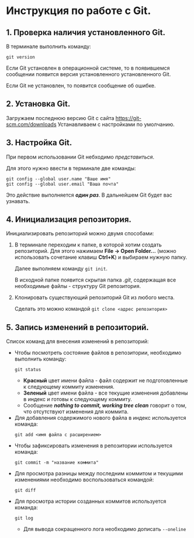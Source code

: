 # Инструкция по работе с Git.
## 1. Проверка наличия установленного Git.
В терминале выполнить команду:
```
git version
```
Если Git установлен в операционной системе, то в появившемся сообщении появится версия установленного установленного Git.

Если Git не установлен, то появится сообщение об ошибке.

## 2. Установка Git.
Загружаем последнюю версию Git с сайта https://git-scm.com/downloads
Устанавливаем с настройками по умолчанию.

## 3. Настройка Git.
При первом использовании Git небходимо *представиться*.

Для этого нужно ввести в терминале две команды:
```
git config --global user.name "Ваше имя"
git config --global user.email "Ваша почта"
```
Это действие выполняется _**один раз**_. В дальнейшем Git будет вас узнавать.

## 4. Инициализация репозитория.
Инициализировать репозиторий можно двумя способами:
1. В терминале переходим к папке, в которой хотим создать репозиторий. Для этого нажимаем **File -> Open Folder...** (можно использовать сочетание клавиш **Ctrl+K**) и выбираем нужную папку.

    Далее выполняем команду `git init`. 

    В исходной папке появится скрытая папка *.git*, содержащая все необходимые файлы - структуру Git репозитория.

2. Клонировать существующий репозиторий Git из любого места.

    Сделать это можно командой `git clone <адрес репозитория>`

## 5. Запись изменений в репозиторий.
Список команд для внесения изменений в репозиторий:

* Чтобы посмотреть состояние файлов в репозитории, необходимо выполнить команду:
    ```
    git status
    ```
    * **Красный** цвет имени файла - файл содержит не подготовленные к следующему коммиту изменения.
    * **Зеленый** цвет имени файла - все текущие изменения добавлены в индекс и готовы к следующему коммиту.
    * Сообщение _**nothing to commit, working tree clean**_ говорит о том, что отсутствуют изменения для коммита.
* Для добавления содержимого нового файла в индекс используется команда:
    ```
    git add <имя файла с расширением>
    ```
* Чтобы зафиксировать изменения в репозитории используется команда:
    ```
    git commit -m "название коммита"
    ```
* Для просмотра разницы между последним коммитом и текущими изменениями необходимо воспользоваться командой:
   ```
   git diff
   ```
* Для просмотра истории созданных коммитов используется команда:
    ```
    git log
    ```
    * Для вывода сокращенного лога необходимо дописать `--oneline`

